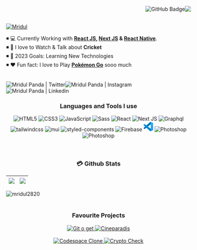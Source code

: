 [<img align="right" src="https://visitor-badge.glitch.me/badge?page_id=mridul2820.mridul2820" />][myprofile]
[<img align="right" src="https://img.shields.io/github/followers/mridul2820?label=Followers&style=social" alt="GitHub Badge" />][githubfollowers]

<br />
<br />

[<img src="https://res.cloudinary.com/dbxcernxw/image/upload/v1653556868/Mridul2820%20-%20Github/Mridul_-Github_banner_1_wzp1ws.png" alt="Mridul">][mridultech]

◾ 💻 Currently Working with **[React JS][react], [Next JS][nextjs] & [React Native][react-native]**.
<br/>
◾ 🏏 I love to Watch & Talk about **Cricket**
<br/>
◾ 🥅 2023 Goals: Learning New Technologies
<br/>
◾ ❤ Fun fact: I love to Play **[Pokémon Go](https://pokemongolive.com)** sooo much
<br/>
<br/>

[<img align="left" alt="Mridul Panda | Twitter" src="https://res.cloudinary.com/dbxcernxw/image/upload/v1653581812/Mridul2820%20-%20Github/twitter_hqnx74.svg" />][twitter]
[<img align="left" alt="Mridul Panda | Instagram" src="https://res.cloudinary.com/dbxcernxw/image/upload/v1653581812/Mridul2820%20-%20Github/instagram_sen8xm.svg" />][instagram]
[<img align="left" alt="Mridul Panda | Linkedin" src="https://res.cloudinary.com/dbxcernxw/image/upload/v1653581812/Mridul2820%20-%20Github/linkedin_lttshj.svg" />][linkedin]

<br/>
<br/>

<div align="center"> 
  <h3>Languages and Tools I use</h3>
</div>

<div align="center"> 
  <img alt="HTML5" width="33px" src="https://mridul2820.github.io/github-assets/assets/tech/html-5.svg" />
  <img alt="CSS3" width="33px" src="https://mridul2820.github.io/github-assets/assets/tech/css.svg" />
  <img alt="JavaScript" width="25px" src="https://mridul2820.github.io/github-assets/assets/tech/js.png" />
  <img alt="Sass" width="33px" src="https://mridul2820.github.io/github-assets/assets/tech/sass.svg" />
  <img alt="React" width="33px" src="https://mridul2820.github.io/github-assets/assets/tech/react.svg" />
  <img alt="Next JS" width="33px" src="https://mridul2820.github.io/github-assets/assets/tech/next-js.svg" />
  <img alt="Graphql" width="33px" src="https://mridul2820.github.io/github-assets/assets/tech/graphql.png" />
  <img alt="tailwindcss" width="33px" src="https://mridul2820.github.io/github-assets/assets/tech/tailwindcss.svg" />
  <img alt="mui" width="33px" src="https://mridul2820.github.io/github-assets/assets/tech/mui.png" />
  <img alt="styled-components" width="28px" src="https://mridul2820.github.io/github-assets/assets/tech/styled-components.png" />
  <img alt="Firebase" width="36px" src="https://mridul2820.github.io/github-assets/assets/tech/firebase.png" />
  <img alt="Visual Studio Code" width="26px" src="https://raw.githubusercontent.com/github/explore/80688e429a7d4ef2fca1e82350fe8e3517d3494d/topics/visual-studio-code/visual-studio-code.png" />
  <img alt="Photoshop" width="26px" src="https://upload.wikimedia.org/wikipedia/commons/thumb/a/af/Adobe_Photoshop_CC_icon.svg/1200px-Adobe_Photoshop_CC_icon.svg.png"/>
  <img alt="Photoshop" width="26px" src="https://upload.wikimedia.org/wikipedia/commons/thumb/4/40/Adobe_Premiere_Pro_CC_icon.svg/1200px-Adobe_Premiere_Pro_CC_icon.svg.png"/>
</div>

<br/>
<br />

<div align="center"> 
  <h3>💳 Github Stats</h3>
</div>

| <img align="center" src="https://mridul-github-readme-stats.vercel.app/api?username=Mridul2820&show_icons=true&include_all_commits=true&theme=buefy&hide_border=true" /> | <img align="center" src="https://mridul-github-readme-stats.vercel.app/api/top-langs/?username=Mridul2820&layout=compact&theme=buefy&hide_border=true" /> |
| ------------------------------------------------------------------------------------------------------------------------------------------------------------------------ | --------------------------------------------------------------------------------------------------------------------------------------------------------- |

<div><img align="center" src="https://github-readme-streak-stats.herokuapp.com/?user=mridul2820&" alt="mridul2820" width="500" /></div>

<br />

<div align="center"> 
  <h3>Favourite Projects</h3>
</div>

<div align="center"> 
  <a href="https://github.com/Mridul2820/git-o-get">
    <img width="400" alt="Git o get" src="https://res.cloudinary.com/dbxcernxw/image/upload/v1653569832/Mridul2820%20-%20Github/git_o_get_hzrymn.png" />
  </a>
  <a href="https://github.com/Mridul2820/cineparadis">
    <img width="400" alt="Cineparadis" src="https://res.cloudinary.com/dbxcernxw/image/upload/v1653569833/Mridul2820%20-%20Github/cineparadis_fkkttg.png" />
  </a>
</div>
<br/>
<div align="center"> 
  <a href="https://github.com/Mridul2820/github-codespaces-clone">
    <img width="400" alt="Codespace Clone" src="https://res.cloudinary.com/dbxcernxw/image/upload/v1653569833/Mridul2820%20-%20Github/codespaces_clone_tgfkqx.png" />
  </a>
  <a href="https://github.com/Mridul2820/crypto-check">
    <img width="400" alt="Crypto Check" src="https://res.cloudinary.com/dbxcernxw/image/upload/v1653569832/Mridul2820%20-%20Github/crypto_check_pwguob.png" />
  </a>
</div>


[myprofile]: https://github.com/Mridul2820
[githubfollowers]: https://github.com/mridul2820?tab=followers
[buymeacoffee]: https://www.buymeacoffee.com/Mriduls
[crichut]: https://www.facebook.com/crichutcricket/
[sportzhut]: https://www.sportzhut.com/
[facebook]: https://www.facebook.com/imridul2820
[instagram]: https://www.instagram.com/i_mridul
[twitter]: https://twitter.com/i_mridul
[linkedin]: https://www.linkedin.com/in/mridul2820/
[mridultech]: https://www.mridul.tech/
[react]: https://reactjs.org/
[react-native]: https://reactnative.dev/
[nextjs]: https://nextjs.org/
[reactnative]: https://reactnative.dev/
[flutter]: https://flutter.dev/
[dart]: https://dart.dev/
